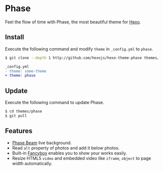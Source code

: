 # Phase

Feel the flow of time with Phase, the most beautiful theme for [Hexo].

## Install

Execute the following command and modify `theme` in `_config.yml` to `phase`.

``` bash
$ git clone --depth 1 http://github.com/hexojs/hexo-theme-phase themes/phase
```

``` diff
_config.yml
- theme: some-theme
+ theme: phase
```

## Update

Execute the following command to update Phase.

``` bash
$ cd themes/phase
$ git pull
```

## Features

- [Phase Beam](https://www.youtube.com/watch?v=NhCXnWeXDT0) live background.
- Read `alt` property of photos and add it below photos.
- Built-in [Fancybox](http://fancyapps.com/fancybox/) enables you to show your works easily.
- Resize HTML5 `video` and embedded video like `iframe`, `object` to page width automatically.

[Hexo]: http://zespia.tw/hexo